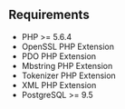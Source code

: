 ## Requirements

- PHP >= 5.6.4
- OpenSSL PHP Extension
- PDO PHP Extension
- Mbstring PHP Extension
- Tokenizer PHP Extension
- XML PHP Extension
- PostgreSQL >= 9.5